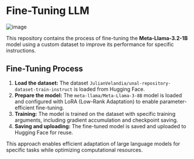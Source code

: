 # Fine-Tuning LLM

![image](https://github.com/user-attachments/assets/a200c62f-b3d0-4c44-a956-f19f268fc543)

This repository contains the process of fine-tuning the **Meta-Llama-3.2-1B** model using a custom dataset to improve its performance for specific instructions.

## Fine-Tuning Process

1. **Load the dataset:** The dataset `JulianVelandia/unal-repository-dataset-train-instruct` is loaded from Hugging Face.
2. **Prepare the model:** The `meta-llama/Meta-Llama-3-8B` model is loaded and configured with LoRA (Low-Rank Adaptation) to enable parameter-efficient fine-tuning.
3. **Training:** The model is trained on the dataset with specific training arguments, including gradient accumulation and checkpoint saving.
4. **Saving and uploading:** The fine-tuned model is saved and uploaded to Hugging Face for reuse.

This approach enables efficient adaptation of large language models for specific tasks while optimizing computational resources.
